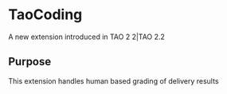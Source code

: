 <!--
parent: Framework-Extensions
created_at: '2012-06-15 16:12:07'
updated_at: '2012-06-15 16:12:07'
authors:
    - 'Joel Bout'
tags:
    - Framework-Extensions
-->

TaoCoding
=========

A new extension introduced in TAO 2 2|TAO 2.2

Purpose
-------

This extension handles human based grading of delivery results


